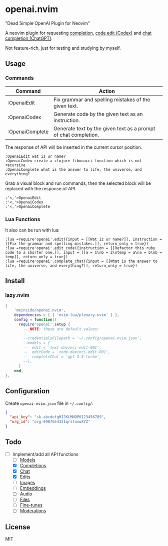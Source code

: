 # openai.nvim

"Dead Simple OpenAI Plugin for Neovim"

A neovim plugin for requesting [completion](https://platform.openai.com/docs/guides/completion), [code edit (Codex)](https://platform.openai.com/docs/guides/code) and [chat completion (ChatGPT)](https://platform.openai.com/docs/guides/chat).

Not feature-rich, just for testing and studying by myself.

## Usage

### Commands

| Command | Action |
| --- | --- |
| :OpenaiEdit | Fix grammar and spelling mistakes of the given text. |
| :OpenaiCodex | Generate code by the given text as an instruction. |
| :OpenaiComplete | Generate text by the given text as a prompt of chat completion. |

The response of API will be inserted in the current cursor position.

```vim
:OpenaiEdit wat iz ur name?
:OpenaiCodex create a clojure fibonacci function which is not recursive
:OpenaiComplete what is the answer to life, the universe, and everything?
```

Grab a visual block and run commands, then the selected block will be replaced with the response of API.

```vim
:'<,'>OpenaiEdit
:'<,'>OpenaiCodex
:'<,'>OpenaiComplete
```

### Lua Functions

It also can be run with lua:

```vim
:lua =require'openai'.edit({input = [[Wat iz ur name?]], instruction = [[Fix the grammar and spelling mistakes.]], return_only = true})
:lua =require'openai'.edit_code({instruction = [[Refactor this ruby code to a shorter one.]], input = [[a = 1\nb = 2\ntemp = a\na = b\nb = temp]], return_only = true})
:lua =require'openai'.complete_chat({input = [[What is the answer to life, the universe, and everything?]], return_only = true})
```

## Install

### lazy.nvim

```lua
{
    'meinside/openai.nvim',
    dependencies = { { 'nvim-lua/plenary.nvim' } },
    config = function()
      require'openai'.setup {
        -- NOTE: these are default values:

        --credentialsFilepath = '~/.config/openai-nvim.json',
        --models = {
        --  edit = 'text-davinci-edit-001',
        --  editCode = 'code-davinci-edit-001',
        --  completeChat = 'gpt-3.5-turbo',
        --},
      }
    end,
},
```

## Configuration

Create `openai-nvim.json` file in `~/.config/`:

```json
{
  "api_key": "sk-abcdefgHIJKLMNOP0123456789",
  "org_id": "org-0987654321qrstuvwXYZ"
}
```

## Todo

- [ ] Implement/add all API functions
  - [ ] [Models](https://platform.openai.com/docs/api-reference/models)
  - [X] [Completions](https://platform.openai.com/docs/api-reference/completions)
  - [X] [Chat](https://platform.openai.com/docs/api-reference/chat)
  - [X] [Edits](https://platform.openai.com/docs/api-reference/edits)
  - [ ] [Images](https://platform.openai.com/docs/api-reference/images)
  - [ ] [Embeddings](https://platform.openai.com/docs/api-reference/embeddings)
  - [ ] [Audio](https://platform.openai.com/docs/api-reference/audio)
  - [ ] [Files](https://platform.openai.com/docs/api-reference/files)
  - [ ] [Fine-tunes](https://platform.openai.com/docs/api-reference/fine-tunes)
  - [ ] [Moderations](https://platform.openai.com/docs/api-reference/moderations)

## License

MIT

